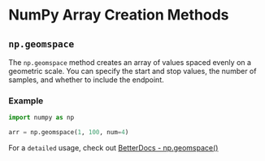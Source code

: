 # NumPy Array Creation Methods

## `np.geomspace`

The `np.geomspace` method creates an array of values spaced evenly on a geometric scale. You can specify the start and stop values, the number of samples, and whether to include the endpoint.

### Example

```python
import numpy as np

arr = np.geomspace(1, 100, num=4)
```

For a `detailed` usage, check out [BetterDocs - np.geomspace()](https://betterdocs.tech/python/libs/numpy/stable/creation/geomspace)